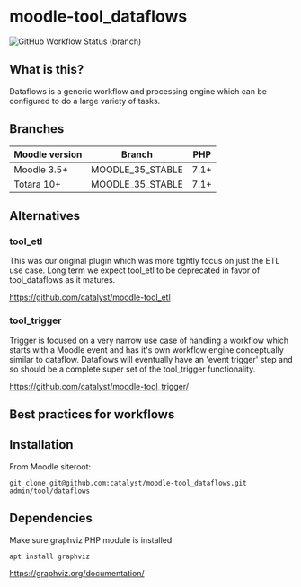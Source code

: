 # moodle-tool_dataflows

![GitHub Workflow Status (branch)](https://img.shields.io/github/workflow/status/catalyst/moodle-tool_dataflows/ci/MOODLE_35_STABLE)

## What is this?

Dataflows is a generic workflow and processing engine which can be configured to do a large variety of tasks.





## Branches

| Moodle version    | Branch           | PHP  |
|-------------------|------------------|------|
| Moodle 3.5+       | MOODLE_35_STABLE | 7.1+ |
| Totara 10+        | MOODLE_35_STABLE | 7.1+ |

## Alternatives

### tool_etl

This was our original plugin which was more tightly focus on just the ETL use case. Long term we expect
tool_etl to be deprecated in favor of tool_dataflows as it matures.

https://github.com/catalyst/moodle-tool_etl

### tool_trigger

Trigger is focused on a very narrow use case of handling a workflow which starts with a Moodle
event and has it's own workflow engine conceptually similar to dataflow. Dataflows will eventually
have an 'event trigger' step and so should be a complete super set of the tool_trigger functionality.

https://github.com/catalyst/moodle-tool_trigger/


## Best practices for workflows




## Installation

From Moodle siteroot:

```
git clone git@github.com:catalyst/moodle-tool_dataflows.git admin/tool/dataflows
```

## Dependencies

Make sure graphviz PHP module is installed

```
apt install graphviz
```

https://graphviz.org/documentation/
